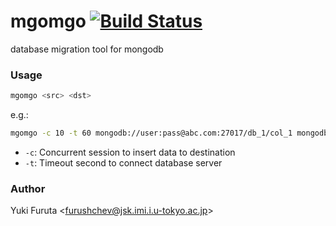 # mgomgo [![Build Status](https://travis-ci.org/furushchev/mgomgo.svg)](https://travis-ci.org/furushchev/mgomgo)

database migration tool for mongodb

### Usage

```bash
mgomgo <src> <dst>
```

e.g.:

```bash
mgomgo -c 10 -t 60 mongodb://user:pass@abc.com:27017/db_1/col_1 mongodb://user2:pass@def.co.jp:27018/db_2/col_2
```

- `-c`: Concurrent session to insert data to destination
- `-t`: Timeout second to connect database server

### Author

Yuki Furuta <<furushchev@jsk.imi.i.u-tokyo.ac.jp>>
